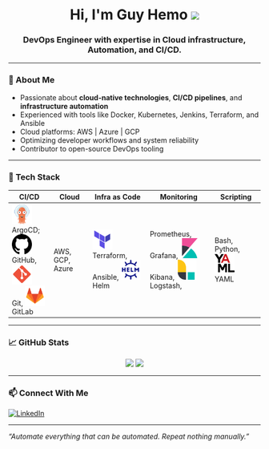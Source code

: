 <h1 align="center">Hi, I'm Guy Hemo <img src="https://media.giphy.com/media/hvRJCLFzcasrR4ia7z/giphy.gif" width="30"/></h1>
<h3 align="center">DevOps Engineer with expertise in Cloud infrastructure, Automation, and CI/CD.</h3>

---

### 🚀 About Me

- Passionate about **cloud-native technologies**, **CI/CD pipelines**, and **infrastructure automation**
- Experienced with tools like Docker, Kubernetes, Jenkins, Terraform, and Ansible
- Cloud platforms: AWS | Azure | GCP
- Optimizing developer workflows and system reliability
- Contributor to open-source DevOps tooling

---

### 🧰 Tech Stack

| CI/CD | Cloud | Infra as Code | Monitoring | Scripting |
|--------------|-------|----------------|------------|-----------|
| <img src="https://raw.githubusercontent.com/guy-hemo/guy-hemo/logos/images/logos/logos_argocd.svg" width="40" height="40" alt="ArgoCD" /><br>ArgoCD; <img src="https://raw.githubusercontent.com/guy-hemo/guy-hemo/logos/images/logos/logos_github.svg" width="40" height="40" alt="GitHub" /><br>GitHub, <img src="https://raw.githubusercontent.com/guy-hemo/guy-hemo/logos/images/logos/logos_git.svg" width="40" height="40" alt="Git" /><br>Git, <img src="https://raw.githubusercontent.com/guy-hemo/guy-hemo/logos/images/logos/logos_gitlab.svg" width="40" height="40" alt="GitLab" /><br>GitLab | AWS, GCP, Azure | <img src="https://raw.githubusercontent.com/guy-hemo/guy-hemo/logos/images/logos/logos_terraform.svg" width="40" height="40" alt="Terraform" /><br>Terraform, Ansible, <img src="https://raw.githubusercontent.com/guy-hemo/guy-hemo/logos/images/logos/logos_helm.svg" width="40" height="40" alt="Helm" /><br>Helm | Prometheus, Grafana, <img src="https://raw.githubusercontent.com/guy-hemo/guy-hemo/logos/images/logos/logos_kibana.svg" width="40" height="40" alt="Kibana" /><br>Kibana, <img src="https://raw.githubusercontent.com/guy-hemo/guy-hemo/logos/images/logos/logos_logstash.svg" width="40" height="40" alt="Logstash" /><br>Logstash, | Bash, Python, <img src="https://raw.githubusercontent.com/guy-hemo/guy-hemo/logos/images/logos/logos_yaml.svg" width="40" height="40" alt="YAML" /><br>YAML |

---

### 📈 GitHub Stats

<p align="center">
  <img src="https://github-readme-stats.vercel.app/api?username=guy-hemo&show_icons=true&theme=radical&count_private=true" />
  <img src="https://github-readme-stats.vercel.app/api/top-langs/?username=guy-hemo&layout=compact&theme=radical" />
</p>

---

### 📫 Connect With Me

[![LinkedIn](https://img.shields.io/badge/-LinkedIn-blue?style=flat-square&logo=linkedin&logoColor=white)](https://www.linkedin.com/in/guy-hemo-807a4b180)

---

*“Automate everything that can be automated. Repeat nothing manually.”*
